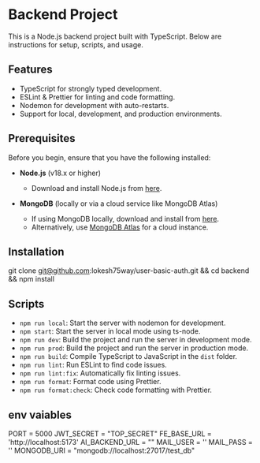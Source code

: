 # Backend Project

This is a Node.js backend project built with TypeScript. Below are instructions for setup, scripts, and usage.

## Features
- TypeScript for strongly typed development.
- ESLint & Prettier for linting and code formatting.
- Nodemon for development with auto-restarts.
- Support for local, development, and production environments.

## Prerequisites

Before you begin, ensure that you have the following installed:

- **Node.js** (v18.x or higher)
  - Download and install Node.js from [here](https://nodejs.org/).
  
- **MongoDB** (locally or via a cloud service like MongoDB Atlas)
  - If using MongoDB locally, download and install from [here](https://www.mongodb.com/try/download/community).
  - Alternatively, use [MongoDB Atlas](https://www.mongodb.com/cloud/atlas) for a cloud instance.


## Installation
git clone git@github.com:lokesh75way/user-basic-auth.git && cd backend && npm install

## Scripts
- `npm run local`: Start the server with nodemon for development.
- `npm start`: Start the server in local mode using ts-node.
- `npm run dev`: Build the project and run the server in development mode.
- `npm run prod`: Build the project and run the server in production mode.
- `npm run build`: Compile TypeScript to JavaScript in the `dist` folder.
- `npm run lint`: Run ESLint to find code issues.
- `npm run lint:fix`: Automatically fix linting issues.
- `npm run format`: Format code using Prettier.
- `npm run format:check`: Check code formatting with Prettier.


## env vaiables

PORT = 5000
JWT_SECRET = "TOP_SECRET"
FE_BASE_URL = 'http://localhost:5173'
AI_BACKEND_URL = ""
MAIL_USER = ''
MAIL_PASS = ''
MONGODB_URI = "mongodb://localhost:27017/test_db"